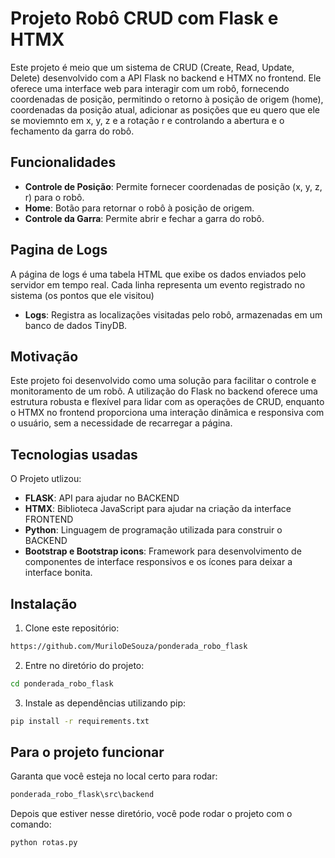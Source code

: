 # Projeto Robô CRUD com Flask e HTMX

Este projeto é meio que um sistema de CRUD (Create, Read, Update, Delete) desenvolvido com a API Flask no backend e HTMX no frontend. Ele oferece uma interface web para interagir com um robô, fornecendo coordenadas de posição, permitindo o retorno à posição de origem (home), coordenadas da posição atual, adicionar as posições que eu quero que ele se moviemnto em x, y, z e a rotação r e controlando a abertura e o fechamento da garra do robô.

## Funcionalidades

- **Controle de Posição**: Permite fornecer coordenadas de posição (x, y, z, r) para o robô.
- **Home**: Botão para retornar o robô à posição de origem.
- **Controle da Garra**: Permite abrir e fechar a garra do robô.

## Pagina de Logs
A página de logs é uma tabela HTML que exibe os dados enviados pelo servidor em tempo real. Cada linha representa um evento registrado no sistema (os pontos que ele visitou)

- **Logs**: Registra as localizações visitadas pelo robô, armazenadas em um banco de dados TinyDB.

## Motivação

Este projeto foi desenvolvido como uma solução para facilitar o controle e monitoramento de um robô. A utilização do Flask no backend oferece uma estrutura robusta e flexível para lidar com as operações de CRUD, enquanto o HTMX no frontend proporciona uma interação dinâmica e responsiva com o usuário, sem a necessidade de recarregar a página.

## Tecnologias usadas

O Projeto utlizou:

- **FLASK**: API para ajudar no BACKEND
- **HTMX**: Biblioteca JavaScript para ajudar na criação da interface FRONTEND
- **Python**: Linguagem de programação utilizada para construir o BACKEND
- **Bootstrap e Bootstrap icons**:  Framework para desenvolvimento de componentes de interface responsivos e os ícones para deixar a interface bonita. 

## Instalação

1. Clone este repositório:
```bash
https://github.com/MuriloDeSouza/ponderada_robo_flask
```

2. Entre no diretório do projeto:

```bash
cd ponderada_robo_flask
```

3. Instale as dependências utilizando pip:

```bash
pip install -r requirements.txt
```

## Para o projeto funcionar

Garanta que você esteja no local certo para rodar:
```bash
ponderada_robo_flask\src\backend
```

Depois que estiver nesse diretório, você pode rodar o projeto com o comando:

```bash
python rotas.py
```


